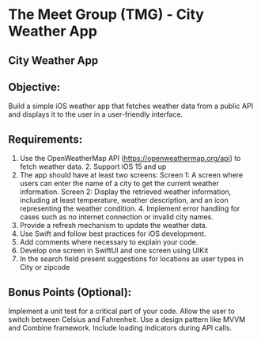 # The Meet Group (TMG) - City Weather App 


## City Weather App

## Objective: 
Build a simple iOS weather app that fetches weather data from a public API and displays it to the user in a user-friendly interface.
## Requirements:
1. Use the OpenWeatherMap API (https://openweathermap.org/api) to fetch weather data. 2. Support iOS 15 and up
3. The app should have at least two screens:
Screen 1: A screen where users can enter the name of a city to get the current weather information.
Screen 2: Display the retrieved weather information, including at least temperature, weather description, and an icon representing the weather condition. 4. Implement error handling for cases such as no internet connection or invalid city names.
5. Provide a refresh mechanism to update the weather data.
6. Use Swift and follow best practices for iOS development.
7. Add comments where necessary to explain your code.
8. Develop one screen in SwiftUI and one screen using UIKit
9. In the search field present suggestions for locations as user types in City or zipcode
## Bonus Points (Optional):
Implement a unit test for a critical part of your code.
Allow the user to switch between Celsius and Fahrenheit. 
Use a design pattern like MVVM and Combine framework. 
Include loading indicators during API calls. 


